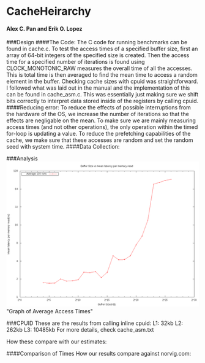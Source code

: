 # CacheHeirarchy
#### Alex C. Pan and Erik O. Lopez

###Design
####The Code:
The C code for running benchmarks can be found in cache.c. To test the access times of a specified buffer size, first an array of 64-bit integers of the specified size is created. Then the access time for a specified number of iterations is found using CLOCK_MONOTONIC_RAW measures the overall time of all the accesses. This is total time is then averaged to find the mean time to access a random element in the buffer.
Checking cache sizes with cpuid was straightforward. I followed what was laid out in the manual and the implementation of this can be found in cache_asm.c. This was essentially just making sure we shift bits correctly to interpret data stored inside of the registers by calling cpuid.
####Reducing error:
To reduce the effects of possible interruptions from the hardware of the OS, we increase the number of iterations so that the effects are negligable on the mean. To make sure we are mainly measuring access times (and not other operations), the only operation within the timed for-loop is updating a value. To reduce the prefetching capabilities of the cache, we make sure that these accesses are random and set the random seed with system time.
####Data Collection:

###Analysis
![alt tag](https://github.com/apanana/CacheHeirarchy/blob/master/Graph.png)"Graph of Average Access Times"

###CPUID
These are the results from calling inline cpuid:
L1: 32kb
L2: 262kb
L3: 10485kb
For more details, check cache_asm.txt 

How these compare with our estimates:


####Comparison of Times
How our results compare against norvig.com:
